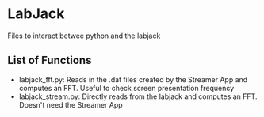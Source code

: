 # LabJack
Files to interact betwee python and the labjack

## List of Functions
* labjack_fft.py: Reads in the .dat files created by the Streamer App and computes an FFT. Useful to check screen presentation frequency
* labjack_stream.py: Directly reads from the labjack and computes an FFT. Doesn't need the Streamer App
